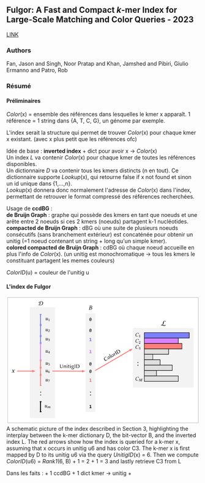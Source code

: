 ## Fulgor: A Fast and Compact *k*-mer Index for Large-Scale Matching and Color Queries - 2023

[LINK](https://drops.dagstuhl.de/opus/volltexte/2023/18644/) 

### Authors  
Fan, Jason and Singh, Noor Pratap and Khan, Jamshed and Pibiri, Giulio Ermanno and Patro, Rob

### Résumé

#### Préliminaires

*Color*(x) = ensemble des références dans lesquelles le kmer x apparaît. 1 référence = 1 string dans {A, T, C, G}, un génome par exemple.

L'index serait la structure qui permet de trouver *Color*(x) pour chaque kmer x existant. (avec x plus petit que les références ofc)

Idée de base : **inverted index** + dict pour avoir x -> *Color*(x)\
Un index *L* va contenir *Color*(x) pour chaque kmer de toutes les références disponibles.\
Un dictionnaire *D* va contenir tous les kmers distincts (n en tout). Ce dictionnaire supporte *Lookup*(x), qui retourne false if x not found et sinon un id unique dans {1,...,n}.\
*Lookup*(x) donnera donc normalement l'adresse de *Color*(x) dans l'index, permettant de retrouver le format compressé des références recherchées. 

Usage de **ccdBG** :\
**de Bruijn Graph** : graphe qui possède des kmers en tant que noeuds et une arête entre 2 noeuds si ces 2 kmers (noeuds) partagent k-1 nucléotides.\
**compacted de Bruijn Graph** : dBG où une suite de plusieurs noeuds consécutifs (sans branchement extérieur) est concaténée pour obtenir un unitig (=1 noeud contenant un string + long qu'un simple kmer).\
**colored compacted de Bruijn Graph** : cdBG où chaque noeud accueille en plus l'info de *Color*(x). (un unitig est monochromatique -> tous les kmers le constituant partagent les memes couleurs)

*ColorID*(u) = couleur de l'unitig u

#### L'index de Fulgor

![figure1](/assets/fulgor1.png)
A schematic picture of the index described in Section 3, highlighting the interplay between the k-mer dictionary D, the bit-vector B, and the inverted index L. The red arrows show how the index is queried for a k-mer x, assuming that x occurs in unitig u6 and has color C3. The k-mer x is first mapped by D to its unitig u6 via the query *UnitigID*(x) = 6. Then we compute *ColorID*(u6) = *Rank1*(6, B) + 1 = 2 + 1 = 3 and lastly retrieve C3 from L

Dans les faits :
    + 1 ccdBG
    + 1 dict kmer -> unitig
    + 



